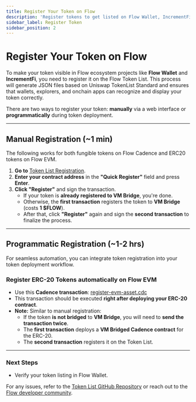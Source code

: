 ```yaml
---
title: Register Your Token on Flow
description: 'Register tokens to get listed on Flow Wallet, IncrementFi, and other Flow Apps.'
sidebar_label: Register Token
sidebar_position: 2
---
```


# Register Your Token on Flow

To make your token visible in Flow ecosystem projects like **Flow Wallet** and **IncrementFi**, you need to register it on the Flow Token List. This process will generate JSON files based on Uniswap TokenList Standard and ensures that wallets, explorers, and onchain apps can recognize and display your token correctly.

There are two ways to register your token: **manually** via a web interface or **programmatically** during token deployment.

---

## Manual Registration (~1 min)

The following works for both fungible tokens on Flow Cadence and ERC20 tokens on Flow EVM.

1. **Go to** [Token List Registration](https://token-list.fixes.world/).
2. **Enter your contract address** in the **"Quick Register"** field and press **Enter**.
3. **Click "Register"** and sign the transaction.
   - If your token is **already registered to VM Bridge**, you're done.
   - Otherwise, the **first transaction** registers the token to **VM Bridge** (costs **1 $FLOW**).
   - After that, click **"Register"** again and sign the **second transaction** to finalize the process.

---

## Programmatic Registration (~1-2 hrs)

For seamless automation, you can integrate token registration into your token deployment workflow.

### Register ERC-20 Tokens automatically on Flow EVM

- Use this **Cadence transaction**: [register-evm-asset.cdc](https://github.com/fixes-world/token-list/blob/main/cadence/transactions/register-evm-asset.cdc)
- This transaction should be executed **right after deploying your ERC-20 contract**.
- **Note:** Similar to manual registration:
  - If the token **is not bridged** to **VM Bridge**, you will need to **send the transaction twice**.
  - The **first transaction** deploys a **VM Bridged Cadence contract** for the ERC-20.
  - The **second transaction** registers it on the Token List.

---

### Next Steps

- Verify your token listing in Flow Wallet.

For any issues, refer to the [Token List GitHub Repository](https://github.com/fixes-world/token-list) or reach out to the [Flow developer community](https://discord.gg/flow).
